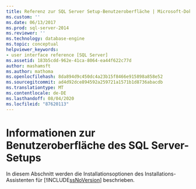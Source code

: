```yaml
---
title: Referenz zur SQL Server Setup-Benutzeroberfläche | Microsoft-Dokumentation
ms.custom: ''
ms.date: 06/13/2017
ms.prod: sql-server-2014
ms.reviewer: ''
ms.technology: database-engine
ms.topic: conceptual
helpviewer_keywords:
- user interface reference [SQL Server]
ms.assetid: 183b5cdd-962e-41ca-8064-ea44f622c77d
author: mashamsft
ms.author: mathoma
ms.openlocfilehash: 8da894d9c450dc4a23b15f8466e915898a858e52
ms.sourcegitcommit: ad4d92dce894592a259721a1571b1d8736abacdb
ms.translationtype: MT
ms.contentlocale: de-DE
ms.lasthandoff: 08/04/2020
ms.locfileid: "87620113"
---
```

# <a name="sql-server-setup-user-interface-reference"></a>Informationen zur Benutzeroberfläche des SQL Server-Setups
  In diesem Abschnitt werden die Installationsoptionen des Installations-Assistenten für [!INCLUDE[ssNoVersion](../../includes/ssnoversion-md.md)] beschrieben.  
  
  
